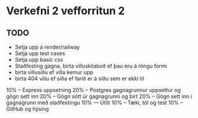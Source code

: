 # Verkefni 2 vefforritun 2




## TODO

- Setja upp á render/railway
- Setja upp test cases
- Setja upp basic css
- Staðfesting gagna, birta villuskilaboð ef þau eru á röngu formi
- birta villusíðu ef villa kemur upp
- birta 404 villu ef síða ef farið er á síðu sem er ekki til

10% – Express uppsetning
20% – Postgres gagnagrunnur uppsettur og gögn sett inn
20% – Gögn sótt úr gagnagrunni og birt
20% – Gögn sett inn í gagnagrunn með staðfestingu
10% — Útlit
10% – Tæki, tól og test
10% – GitHub og hýsing


